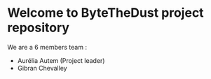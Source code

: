 # Welcome to ByteTheDust project repository

We are a 6 members team :

 - Aurélia Autem (Project leader)
 - Gibran Chevalley
